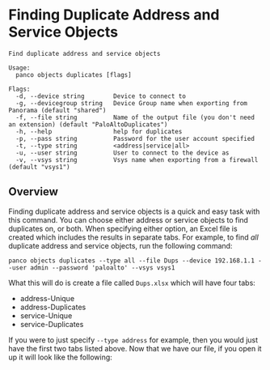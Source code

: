 # Finding Duplicate Address and Service Objects

```
Find duplicate address and service objects

Usage:
  panco objects duplicates [flags]

Flags:
  -d, --device string        Device to connect to
  -g, --devicegroup string   Device Group name when exporting from Panorama (default "shared")
  -f, --file string          Name of the output file (you don't need an extension) (default "PaloAltoDuplicates")
  -h, --help                 help for duplicates
  -p, --pass string          Password for the user account specified
  -t, --type string          <address|service|all>
  -u, --user string          User to connect to the device as
  -v, --vsys string          Vsys name when exporting from a firewall (default "vsys1")
  ```

## Overview

Finding duplicate address and service objects is a quick and easy task with this command. You can choose either
address or service objects to find duplicates on, or both. When specifying either option, an Excel file is
created which includes the results in separate tabs. For example, to find _all_ duplicate address and service
objects, run the following command:

```
panco objects duplicates --type all --file Dups --device 192.168.1.1 --user admin --password 'paloalto' --vsys vsys1
```

What this will do is create a file called `Dups.xlsx` which will have four tabs:

* address-Unique
* address-Duplicates
* service-Unique
* service-Duplicates

If you were to just specify `--type address` for example, then you would just have the first two tabs listed above. Now
that we have our file, if you open it up it will look like the following: